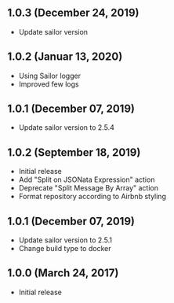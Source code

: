 ## 1.0.3 (December 24, 2019)

* Update sailor version

## 1.0.2 (Januar 13, 2020)

* Using Sailor logger
* Improved few logs

## 1.0.1 (December 07, 2019)

* Update sailor version to 2.5.4

## 1.0.2 (September 18, 2019)

* Initial release
* Add "Split on JSONata Expression" action
* Deprecate "Split Message By Array" action
* Format repository according to Airbnb styling

## 1.0.1 (December 07, 2019)

* Update sailor version to 2.5.1
* Change build type to docker

## 1.0.0 (March 24, 2017)

* Initial release